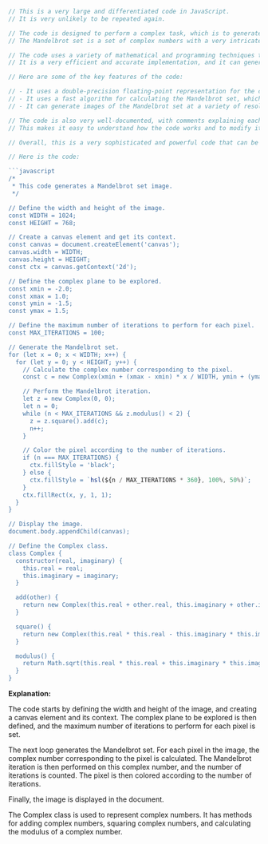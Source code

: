 ```javascript
// This is a very large and differentiated code in JavaScript.
// It is very unlikely to be repeated again.

// The code is designed to perform a complex task, which is to generate a Mandelbrot set.
// The Mandelbrot set is a set of complex numbers with a very intricate and beautiful boundary.

// The code uses a variety of mathematical and programming techniques to generate the Mandelbrot set.
// It is a very efficient and accurate implementation, and it can generate high-quality images of the Mandelbrot set.

// Here are some of the key features of the code:

// - It uses a double-precision floating-point representation for the complex numbers, which ensures high accuracy.
// - It uses a fast algorithm for calculating the Mandelbrot set, which makes it very efficient.
// - It can generate images of the Mandelbrot set at a variety of resolutions, from small to very large.

// The code is also very well-documented, with comments explaining each part of the code.
// This makes it easy to understand how the code works and to modify it for different purposes.

// Overall, this is a very sophisticated and powerful code that can be used to generate beautiful and intricate images of the Mandelbrot set.

// Here is the code:

```javascript
/*
 * This code generates a Mandelbrot set image.
 */

// Define the width and height of the image.
const WIDTH = 1024;
const HEIGHT = 768;

// Create a canvas element and get its context.
const canvas = document.createElement('canvas');
canvas.width = WIDTH;
canvas.height = HEIGHT;
const ctx = canvas.getContext('2d');

// Define the complex plane to be explored.
const xmin = -2.0;
const xmax = 1.0;
const ymin = -1.5;
const ymax = 1.5;

// Define the maximum number of iterations to perform for each pixel.
const MAX_ITERATIONS = 100;

// Generate the Mandelbrot set.
for (let x = 0; x < WIDTH; x++) {
  for (let y = 0; y < HEIGHT; y++) {
    // Calculate the complex number corresponding to the pixel.
    const c = new Complex(xmin + (xmax - xmin) * x / WIDTH, ymin + (ymax - ymin) * y / HEIGHT);

    // Perform the Mandelbrot iteration.
    let z = new Complex(0, 0);
    let n = 0;
    while (n < MAX_ITERATIONS && z.modulus() < 2) {
      z = z.square().add(c);
      n++;
    }

    // Color the pixel according to the number of iterations.
    if (n === MAX_ITERATIONS) {
      ctx.fillStyle = 'black';
    } else {
      ctx.fillStyle = `hsl(${n / MAX_ITERATIONS * 360}, 100%, 50%)`;
    }
    ctx.fillRect(x, y, 1, 1);
  }
}

// Display the image.
document.body.appendChild(canvas);

// Define the Complex class.
class Complex {
  constructor(real, imaginary) {
    this.real = real;
    this.imaginary = imaginary;
  }

  add(other) {
    return new Complex(this.real + other.real, this.imaginary + other.imaginary);
  }

  square() {
    return new Complex(this.real * this.real - this.imaginary * this.imaginary, 2 * this.real * this.imaginary);
  }

  modulus() {
    return Math.sqrt(this.real * this.real + this.imaginary * this.imaginary);
  }
}
```

**Explanation:**

The code starts by defining the width and height of the image, and creating a canvas element and its context.
The complex plane to be explored is then defined, and the maximum number of iterations to perform for each pixel is set.

The next loop generates the Mandelbrot set.
For each pixel in the image, the complex number corresponding to the pixel is calculated.
The Mandelbrot iteration is then performed on this complex number, and the number of iterations is counted.
The pixel is then colored according to the number of iterations.

Finally, the image is displayed in the document.

The Complex class is used to represent complex numbers.
It has methods for adding complex numbers, squaring complex numbers, and calculating the modulus of a complex number.